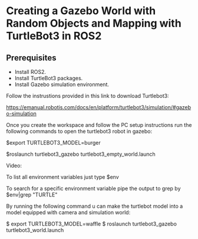 # Creating a Gazebo World with Random Objects and Mapping with TurtleBot3 in ROS2


## Prerequisites
- Install ROS2.
- Install TurtleBot3 packages.
- Install Gazebo simulation environment.


Follow the instrustions provided in this link to download Turtlebot3:

https://emanual.robotis.com/docs/en/platform/turtlebot3/simulation/#gazebo-simulation

Once you create the workspace and follow the PC setup instructions run the following commands to open the turtlebot3 robot in gazebo:

$export TURTLEBOT3_MODEL=burger

$roslaunch turtlebot3_gazebo turtlebot3_empty_world.launch

Video:


To list all environment variables just type $env
 
To search for a specific environment variable pipe the output to grep by $env|grep "TURTLE"

By running the following command u can make the turtlebot model into a model equipped with camera and simulation world:

$ export TURTLEBOT3_MODEL=waffle
$ roslaunch turtlebot3_gazebo turtlebot3_world.launch


